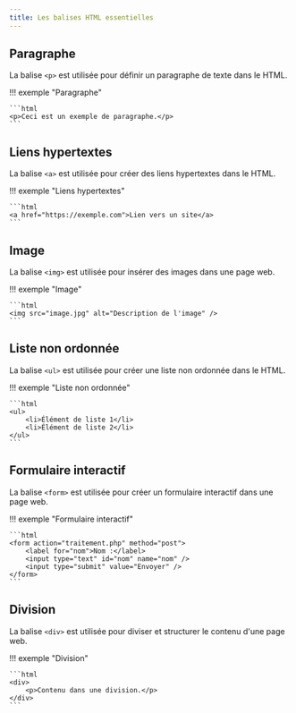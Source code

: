 ```yaml
---
title: Les balises HTML essentielles
---
```


## Paragraphe

La balise `<p>` est utilisée pour définir un paragraphe de texte dans le HTML.

!!! exemple "Paragraphe"

    ```html
    <p>Ceci est un exemple de paragraphe.</p>
    ```

## Liens hypertextes

La balise `<a>` est utilisée pour créer des liens hypertextes dans le HTML.

!!! exemple "Liens hypertextes"

    ```html
    <a href="https://exemple.com">Lien vers un site</a>
    ```

## Image

La balise `<img>` est utilisée pour insérer des images dans une page web.

!!! exemple "Image"

    ```html
    <img src="image.jpg" alt="Description de l'image" />
    ```

## Liste non ordonnée

La balise `<ul>` est utilisée pour créer une liste non ordonnée dans le HTML.

!!! exemple "Liste non ordonnée"

    ```html
    <ul>
        <li>Élément de liste 1</li>
        <li>Élément de liste 2</li>
    </ul>
    ```

## Formulaire interactif

La balise `<form>` est utilisée pour créer un formulaire interactif dans une page web.

!!! exemple "Formulaire interactif"

    ```html
    <form action="traitement.php" method="post">
        <label for="nom">Nom :</label>
        <input type="text" id="nom" name="nom" />
        <input type="submit" value="Envoyer" />
    </form>
    ```

## Division

La balise `<div>` est utilisée pour diviser et structurer le contenu d'une page web.

!!! exemple "Division"

    ```html
    <div>
        <p>Contenu dans une division.</p>
    </div>
    ```
